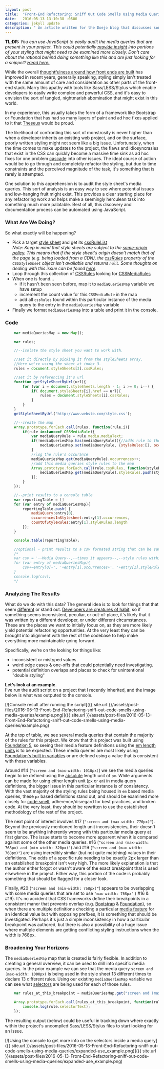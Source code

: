 ```yaml
---
layout: post
title:  "Front-End Refactoring: Sniff Out Code Smells Using Media Queries"
date:   2016-05-13 13:10:38 -0500
categories: jekyll update
description: " An article written for the Doejo blog that discusses some strategies around using JavaScript to painlessly audit an unfamiliar front-end code base, with the goal of uncovering idiosyncrasies and flaws that could potentially cause issues maintaining or enhancing the project going forward. "
---
```


**TL;DR:** _You can use JavaScript to easily audit the media queries that are present in your project. This could potentially [provide insight](#analyzing) into portions of your styling that might need to be examined more closely. Don't care about the rational behind doing something like this and are just looking for a snippet? [Head here.](#code)_  

While the overall [thoughtfulness around how front ends are built](http://shop.oreilly.com/product/0636920040156.do) has improved in recent years, generally speaking, styling simply isn't treated with the same amount of care and consideration as other parts of the front-end stack. Marry this apathy with tools like Sass/LESS/Stylus which enable developers to easily write complex and powerful CSS, and it's easy to envision the sort of tangled, nightmarish abomination that might exist in this world.  

In my experience, this usually takes the form of a framework like Bootstrap or Foundation that has had so many layers of paint and ad hoc fixes applied to it that [Theseus](https://en.wikipedia.org/wiki/Ship_of_Theseus) would be proud.  

The likelihood of confronting this sort of monstrosity is never higher than when a developer inherits an existing web project, and on the surface, poorly written styling might not seem like a big issue. Unfortunately, when the time comes to make updates to the project, the flaws and idiosyncrasies that exist in the CSS can quickly become a massive time sink as ad hoc fixes for one problem [cascade](https://youtu.be/ja0jS_toKxk) into other issues. The ideal course of action would be to go through and completely refactor the styling, but due to time constraints and the perceived magnitude of the task, it's something that is rarely is attempted.  

One solution to this apprehension is to audit the style sheet's media queries. This sort of analysis is an easy way to see where potential issues and low-hanging fruit might exist. This provides a clear starting place for any refactoring work and helps make a seemingly herculean task into something much more palatable. Best of all, this discovery and documentation process can be automated using JavaScript.

### What Are We Doing?

So what exactly will be happening?

*   Pick a target [style sheet](https://developer.mozilla.org/en-US/docs/Web/API/Document/styleSheets) and get its [cssRuleList](https://developer.mozilla.org/en-US/docs/Web/API/CSSRuleList)  
_Note: Keep in mind that style sheets are subject to the [same-origin policy](https://developer.mozilla.org/en-US/docs/Web/Security/Same-origin_policy). This means that if the style sheet's origin doesn't match that of the page (e.g. being loaded from a CDN), the [cssRules](https://developer.mozilla.org/en-US/docs/Web/API/CSSStyleSheet#cssRules) property of the `CSSStyleSheet` object isn't available and returns `null`. Some thoughts on dealing with this issue can be found [here](http://stackoverflow.com/questions/3211536/accessing-cross-domain-style-sheet-with-cssrules)._
*   Loop through this collection of [CSSRules](https://developer.mozilla.org/en-US/docs/Web/API/CSSRule) looking for [CSSMediaRules](https://developer.mozilla.org/en-US/docs/Web/API/CSSMediaRule)
*   When one is found...
    *   if it hasn't been seen before, map it to `mediaQueriesMap` variable we have setup
    *   increment the count value for this `CSSMediaRule` in the map
    *   add all `cssRules` found within this particular instance of the media query to the entry in the `mediaQueriesMap` variable
*   Finally we format `mediaQueriesMap` into a table and print it in the console.

### Code
```javascript
    var mediaQueriesMap = new Map();

    var rules;

    //--isolate the style sheet you want to work with. 

    //set it directly by picking it from the styleSheets array. 
    //Here we're using the sheet at index 3.
    rules = document.styleSheets[3].cssRules;

    //set it by referencing it's url
    function getStyleSheetByUrl(url){
        for (var i = document.styleSheets.length - 1; i >= 0; i--) {
            if( document.styleSheets[i].href == url){
                rules = document.styleSheets[i].cssRules;
            }
        }
    }
    getStyleSheetByUrl('http://www.webste.com/style.css');

    //--create the map 
    Array.prototype.forEach.call(rules, function(rule,i){
        if(rule instanceof CSSMediaRule){
            var mediaQueryRule = rule.media.mediaText;
            if(!mediaQueriesMap.has(mediaQueryRule)){//adds rule to the map if missing
                mediaQueriesMap.set(mediaQueryRule, {styleRules:[], occurrences:0});
            }
            //log the rule's occurance
            mediaQueriesMap.get(mediaQueryRule).occurrences++;
            //add this media queries style rules to the map
            Array.prototype.forEach.call(rule.cssRules, function(styleRule,i){        
                mediaQueriesMap.get(mediaQueryRule).styleRules.push(styleRule);        
            });
        }
    });

    //--print results to a console table 
    var reportingTable = []
    for (var entry of mediaQueriesMap){
        reportingTable.push( {
            mediaQuery:entry[0], 
            occurrencesInStylesheet:entry[1].occurrences,
            countOfStyleRules:entry[1].styleRules.length
        });
    }

    console.table(reportingTable);

    //optional - print results to a csv formated string that can be saved via a text editor
    /*
    var csv = '--Media Query--,--times it appears--,--style rules within this media rule--\n';
    for (var entry of mediaQueriesMap){ 
        csv+=entry[0]+', '+entry[1].occurrences+', '+entry[1].styleRules.length+'\n'
    }
    console.log(csv);
    */
```


### Analyzing The Results

What do we do with this data? The general idea is to look for things that that seem [different](https://youtu.be/ueZ6tvqhk8U?t=20s) or stand out. [Developers are creatures of habit](https://www.safaribooksonline.com/a/the-software-craftsman/70409/), so if something seems inconsistent, peculiar, or out-of-place, it's likely that it was written by a different developer, or under different circumstances. These are the places we want to initially focus on, as they are more likely yield potential refactoring opportunities. At the very least they can be brought into alignment with the rest of the codebase to help make everything more maintainable going forward.  

Specifically, we're on the looking for things like:

*   inconsistent or mistyped values
*   weird edge cases & one-offs that could potentially need investigating.
*   potential definition overlaps and places to check for unintentional "double styling"

**Let's look at an example.**  
I've run the audit script on a project that I recently inherited, and the image below is what was outputed to the console.  

[![Console result after running the script]({{ site.url }}/assets/post-files/2016-05-13-Front-End-Refactoring-sniff-out-code-smells-using-media-queries/example.png)]({{ site.url }}/assets/post-files/2016-05-13-Front-End-Refactoring-sniff-out-code-smells-using-media-queries/example.png)  

At the top of table, we see several media queries that contain the majority of the rules for this project. We know that this project was built using [Foundation 5](http://foundation.zurb.com/sites/docs/v/5.5.3/), so seeing their media feature definitions using the [em length units](https://developer.mozilla.org/en-US/docs/Web/CSS/length#em) is to be expected. These media queries are most likely using [Foundation's built in variables](http://foundation.zurb.com/sites/docs/v/5.5.3/media-queries.html) or are defined using a value that is consistent with those variables.  

Around #14 (`"screen and (max-width: 1010px)`) we see the media queries begin to be defined using the [absolute](https://developer.mozilla.org/en-US/docs/Web/CSS/length#Absolute_length_units) length unit of `px`. While arguments can be made for using either length unit (`px` or `em`) in media query definitions, the bigger issue in this particular instance is of consistency. With the vast majority of the styling rules being housed in `em` based media queries, these `px` based definitions stand out, and should be examined more closely for [code smell](http://csswizardry.com/2012/11/code-smells-in-css/), adherence/disregard for best practices, and broken code. At the very least, they should be rewritten to use the established methodology of the rest of the project.  

The next point of interest involves #17 (`"screen and (max-width: 770px)"`). Beyond the previously mentioned length unit inconsistencies, their doesn't seem to be anything inherently wrong with this particular media query at first glance. The issue starts to become more apparent when it is compared against some of the other media queries. #16 (`"screen and (max-width: 768px) and (min-width: 320px)"`) and #19 (`"screen and (max-width: 768px)"`) are using incredibly similar (but not quite matching) values in their definitions. The odds of a specific rule needing to be exactly 2px larger than an established breakpoint isn't very high. The more likely explanation is that the author either forgot or wasn't aware of the exact breakpoint that is used elsewhere in the project. Either way, this portion of the code is probably something that should be flagged for a closer look.  

Finally, #20 (`"screen and (min-width: 768px)"`) appears to be overlapping with some media queries that are set to use `"max-width: 768px"` ( #16 & #19). It's no accident that CSS frameworks define their breakpoints in a consistent manor that prevents overlap (e.g. [Bootstrap](https://github.com/twbs/bootstrap/blob/master/less/variables.less#L314) & [Foundation](http://foundation.zurb.com/sites/docs/media-queries.html#copy-btn-0)), so when there are multiple definitions checking a particular [media feature](https://developer.mozilla.org/en-US/docs/Web/CSS/Media_Queries/Using_media_queries#Media_features) for an identical value but with opposing prefixes, it is something that should be investigated. Perhaps it's just a simple inconsistency in how a particular breakpoint was authored, but there is also a possibility of a huge issue where multiple elements are getting conflicting styling instructions when the width is 768px.

### Broadening Your Horizons

The `mediaQueriesMap` map that is created is fairly flexible. In addition to creating a general overview, it can be used to drill into specific media queries. In the prior example we can see that the media query `screen and (max-width: 1000px)` is being used in the style sheet 13 different times to declare 13 different rules. Using our existing `mediaQueriesMap` variable we can see what [selectors](https://developer.mozilla.org/en-US/docs/Web/API/CSSStyleRule#selectorText) are being used for each of those rules.

```javascript  
    var rules_at_this_breakpoint = mediaQueriesMap.get("screen and (max-width: 1000px)").styleRules

    Array.prototype.forEach.call(rules_at_this_breakpoint, function(rule){
        console.log(rule.selectorText);
    });
```

The resulting output (below) could be useful in tracking down where exactly within the project's uncompiled Sass/LESS/Stylus files to start looking for an issue.  

[![Using the console to get more info on the selectors inside a media query]({{ site.url }}/assets/post-files/2016-05-13-Front-End-Refactoring-sniff-out-code-smells-using-media-queries/expanded-use_example.png)]({{ site.url }}/assets/post-files/2016-05-13-Front-End-Refactoring-sniff-out-code-smells-using-media-queries/expanded-use_example.png)  


